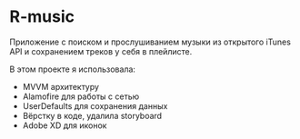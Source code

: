 # R-music

Приложение с поиском и прослушиванием музыки из открытого iTunes API и сохранением треков у себя в плейлисте.

В этом проекте я использовала: 
* MVVM архитектуру
* Alamofire для работы с сетью
* UserDefaults для сохранения данных
* Вёрстку в коде, удалила storyboard
* Adobe XD для иконок 
